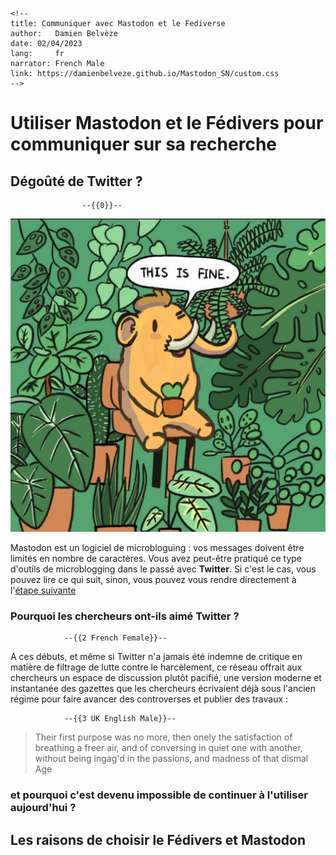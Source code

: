 ```{=html}
<!--
title: Communiquer avec Mastodon et le Fediverse
author:   Damien Belvèze
date: 02/04/2023
lang:     fr
narrator: French Male
link: https://damienbelveze.github.io/Mastodon_SN/custom.css
-->
```
# Utiliser Mastodon et le Fédivers pour communiquer sur sa recherche



## Dégoûté de Twitter ?

                    --{{0}}--
                    
![Mastodon](images/mastodon.jpg "le Mamouth de Mastodon se tient assis au milieu d'une forêt tranquille avec une tasse de café et dit this is fine")


Mastodon est un logiciel de microbloguing : vos messages doivent être limités en nombre de caractères. Vous avez peut-être pratiqué ce type d'outils de microblogging dans le passé avec **Twitter**. Si c'est le cas, vous pouvez lire ce qui suit, sinon, vous pouvez vous rendre directement à l'[étape suivante](main_course.md#les-raisons-de-choisir-mastodon)

### Pourquoi les chercheurs ont-ils aimé Twitter ?

                --{{2 French Female}}--

A ces débuts, et même si Twitter n'a jamais été indemne de critique en matière de filtrage de lutte contre le harcèlement, ce réseau offrait aux chercheurs un espace de discussion plutôt pacifié, une version moderne et instantanée des gazettes que les chercheurs écrivaient déjà sous l'ancien régime pour faire avancer des controverses et publier des travaux :

                --{{3 UK English Male}}--

> Their first purpose was no more, then onely the satisfaction of breathing a freer air, and of conversing in quiet one with another, without being ingag'd in the passions, and madness of that dismal Age

### et pourquoi c'est devenu impossible de continuer à l'utiliser aujourd'hui ?

## Les raisons de choisir le Fédivers et Mastodon
